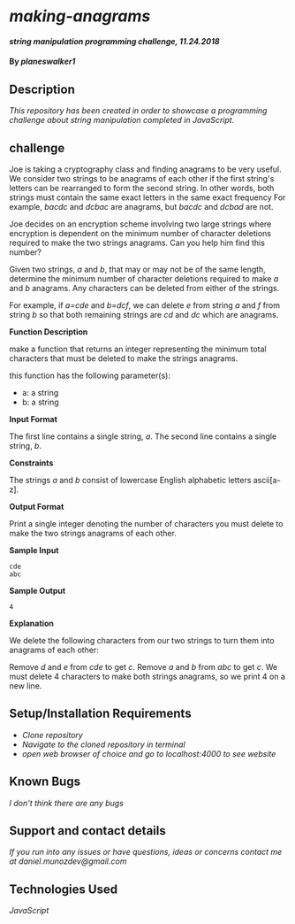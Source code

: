 # _making-anagrams_

#### _string manipulation programming challenge, 11.24.2018_

#### By _**planeswalker1**_

## Description

_This repository has been created in order to showcase a programming challenge about string manipulation completed in JavaScript._

## challenge

Joe is taking a cryptography class and finding anagrams to be very useful. We consider two strings to be anagrams of each other if the first string's letters can be rearranged to form the second string. In other words, both strings must contain the same exact letters in the same exact frequency For example, <em>bacdc</em> and <em>dcbac</em> are anagrams, but <em>bacdc</em> and <em>dcbad</em> are not.

Joe decides on an encryption scheme involving two large strings where encryption is dependent on the minimum number of character deletions required to make the two strings anagrams. Can you help him find this number?

Given two strings, <em>a</em> and <em>b</em>, that may or may not be of the same length, determine the minimum number of character deletions required to make <em>a</em> and <em>b</em> anagrams. Any characters can be deleted from either of the strings.

For example, if <em>a=cde</em> and <em>b=dcf</em>, we can delete <em>e</em> from string <em>a</em> and <em>f</em> from string <em>b</em> so that both remaining strings are <em>cd</em> and <em>dc</em> which are anagrams.

<strong>Function Description</strong>

make a function that returns an integer representing the minimum total characters that must be deleted to make the strings anagrams.

this function has the following parameter(s):

* a: a string
* b: a string

<strong>Input Format</strong>

The first line contains a single string, <em>a</em>.
The second line contains a single string, <em>b</em>.

<strong>Constraints</strong>

The strings <em>a</em> and <em>b</em> consist of lowercase English alphabetic letters ascii[a-z].

<strong>Output Format</strong>

Print a single integer denoting the number of characters you must delete to make the two strings anagrams of each other.

<strong>Sample Input</strong>

```
cde
abc
```

<strong>Sample Output</strong>

```
4
```

<strong>Explanation</strong>

We delete the following characters from our two strings to turn them into anagrams of each other:

Remove <em>d</em> and <em>e</em> from <em>cde</em> to get <em>c</em>.
Remove <em>a</em> and <em>b</em> from <em>abc</em> to get <em>c</em>.
We must delete 4 characters to make both strings anagrams, so we print 4 on a new line.

## Setup/Installation Requirements

* _Clone repository_
* _Navigate to the cloned repository in terminal_
* _open web browser of choice and go to localhost:4000 to see website_

## Known Bugs

_I don't think there are any bugs_

## Support and contact details

_If you run into any issues or have questions, ideas or concerns contact me at daniel.munozdev@gmail.com_

## Technologies Used

_JavaScript_